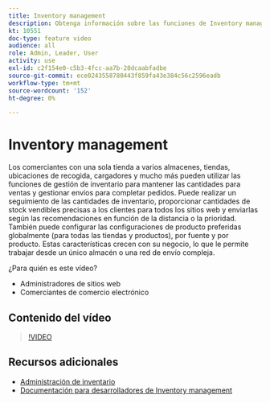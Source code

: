 ```yaml
---
title: Inventory management
description: Obtenga información sobre las funciones de Inventory management y cómo puede utilizarlas para trabajar desde un único almacén o una red de envío compleja.
kt: 10551
doc-type: feature video
audience: all
role: Admin, Leader, User
activity: use
exl-id: c2f154e0-c5b3-4fcc-aa7b-20dcaabfadbe
source-git-commit: ece0243558780443f859fa43e384c56c2596eadb
workflow-type: tm+mt
source-wordcount: '152'
ht-degree: 0%

---
```


# Inventory management

Los comerciantes con una sola tienda a varios almacenes, tiendas, ubicaciones de recogida, cargadores y mucho más pueden utilizar las funciones de gestión de inventario para mantener las cantidades para ventas y gestionar envíos para completar pedidos. Puede realizar un seguimiento de las cantidades de inventario, proporcionar cantidades de stock vendibles precisas a los clientes para todos los sitios web y enviarlas según las recomendaciones en función de la distancia o la prioridad. También puede configurar las configuraciones de producto preferidas globalmente (para todas las tiendas y productos), por fuente y por producto. Estas características crecen con su negocio, lo que le permite trabajar desde un único almacén o una red de envío compleja.

¿Para quién es este vídeo?

- Administradores de sitios web
- Comerciantes de comercio electrónico

## Contenido del vídeo

>[!VIDEO](https://video.tv.adobe.com/v/343748?quality=12&learn=on)

## Recursos adicionales

- [Administración de inventario](https://docs.magento.com/user-guide/catalog/inventory-management.html)
- [Documentación para desarrolladores de Inventory management](https://devdocs.magento.com/guides/v2.4/inventory/index.html)
